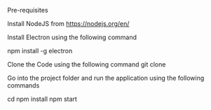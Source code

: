 Pre-requisites

Install NodeJS from 
https://nodejs.org/en/

Install Electron using the following command

npm install -g electron

Clone the Code using the following command
git clone <url>

Go into the project folder and run the application using the following commands

cd <path>
npm install
npm start
